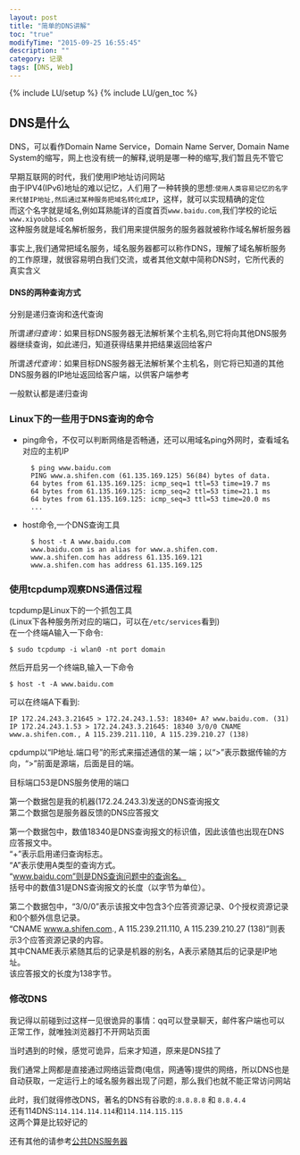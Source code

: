 ```yaml
---
layout: post
title: "简单的DNS讲解"
toc: "true"
modifyTime: "2015-09-25 16:55:45"
description: ""
category: 记录
tags: [DNS, Web]
---
```

{% include LU/setup %}
{% include LU/gen_toc %}


## DNS是什么 

DNS，可以看作Domain Name Service，Domain Name Server, Domain Name System的缩写，网上也没有统一的解释,说明是哪一种的缩写,我们暂且先不管它   

早期互联网的时代，我们使用IP地址访问网站  
由于IPV4(IPv6)地址的难以记忆，人们用了一种转换的思想:`使用人类容易记忆的名字来代替IP地址,然后通过某种服务把域名转化成IP`，这样，就可以实现精确的定位  
而这个名字就是域名,例如耳熟能详的百度首页`www.baidu.com`,我们学校的论坛`www.xiyoubbs.com`  
这种服务就是域名解析服务，我们用来提供服务的服务器就被称作域名解析服务器  

事实上,我们通常把域名服务，域名服务器都可以称作DNS，理解了域名解析服务的工作原理，就很容易明白我们交流，或者其他文献中简称DNS时，它所代表的真实含义  
#### DNS的两种查询方式  
分别是递归查询和迭代查询  

所谓*递归查询*：如果目标DNS服务器无法解析某个主机名,则它将向其他DNS服务器继续查询，如此递归，知道获得结果并把结果返回给客户  

所谓*迭代查询*：如果目标DNS服务器无法解析某个主机名，则它将已知道的其他DNS服务器的IP地址返回给客户端，以供客户端参考  

一般默认都是递归查询  

### Linux下的一些用于DNS查询的命令  
* ping命令，不仅可以判断网络是否畅通，还可以用域名ping外网时，查看域名对应的主机IP  

		$ ping www.baidu.com
		PING www.a.shifen.com (61.135.169.125) 56(84) bytes of data.
		64 bytes from 61.135.169.125: icmp_seq=1 ttl=53 time=19.7 ms
		64 bytes from 61.135.169.125: icmp_seq=2 ttl=53 time=21.1 ms
		64 bytes from 61.135.169.125: icmp_seq=3 ttl=53 time=20.0 ms
		...

* host命令,一个DNS查询工具  

		$ host -t A www.baidu.com  
		www.baidu.com is an alias for www.a.shifen.com.
		www.a.shifen.com has address 61.135.169.121
		www.a.shifen.com has address 61.135.169.125  

### 使用tcpdump观察DNS通信过程  
tcpdump是Linux下的一个抓包工具  
(Linux下各种服务所对应的端口，可以在`/etc/services`看到)  
在一个终端A输入一下命令:  

	$ sudo tcpdump -i wlan0 -nt port domain 

然后开启另一个终端B,输入一下命令  

	$ host -t -A www.baidu.com  

可以在终端A下看到:  

	IP 172.24.243.3.21645 > 172.24.243.1.53: 18340+ A? www.baidu.com. (31)
	IP 172.24.243.1.53 > 172.24.243.3.21645: 18340 3/0/0 CNAME www.a.shifen.com., A 115.239.211.110, A 115.239.210.27 (138)

cpdump以“IP地址.端口号”的形式来描述通信的某一端；以“>”表示数据传输的方向，“>”前面是源端，后面是目的端。  

目标端口53是DNS服务使用的端口  

第一个数据包是我的机器(172.24.243.3)发送的DNS查询报文  
第二个数据包是服务器反馈的DNS应答报文  

第一个数据包中，数值18340是DNS查询报文的标识值，因此该值也出现在DNS应答报文中。  
“+”表示启用递归查询标志。  
“A”表示使用A类型的查询方式。  
“www.baidu.com”则是DNS查询问题中的查询名。  
括号中的数值31是DNS查询报文的长度（以字节为单位）。  

第二个数据包中，“3/0/0”表示该报文中包含3个应答资源记录、0个授权资源记录和0个额外信息记录。  
“CNAME www.a.shifen.com., A 115.239.211.110, A 115.239.210.27 (138)”则表示3个应答资源记录的内容。  
其中CNAME表示紧随其后的记录是机器的别名，A表示紧随其后的记录是IP地址。  
该应答报文的长度为138字节。  

### 修改DNS  
我记得以前碰到过这样一见很诡异的事情：qq可以登录聊天，邮件客户端也可以正常工作，就唯独浏览器打不开网站页面  

当时遇到的时候，感觉可诡异，后来才知道，原来是DNS挂了  

我们通常上网都是直接通过网络运营商(电信，网通等)提供的网络，所以DNS也是自动获取，一定运行上的域名服务器出现了问题，那么我们也就不能正常访问网站  

此时，我们就得修改DNS，著名的DNS有谷歌的:`8.8.8.8` 和 `8.8.4.4`     
还有114DNS:`114.114.114.114`和`114.114.115.115`    
这两个算是比较好记的  

还有其他的请参考[公共DNS服务器](www.ip.cn/dns.html)    


